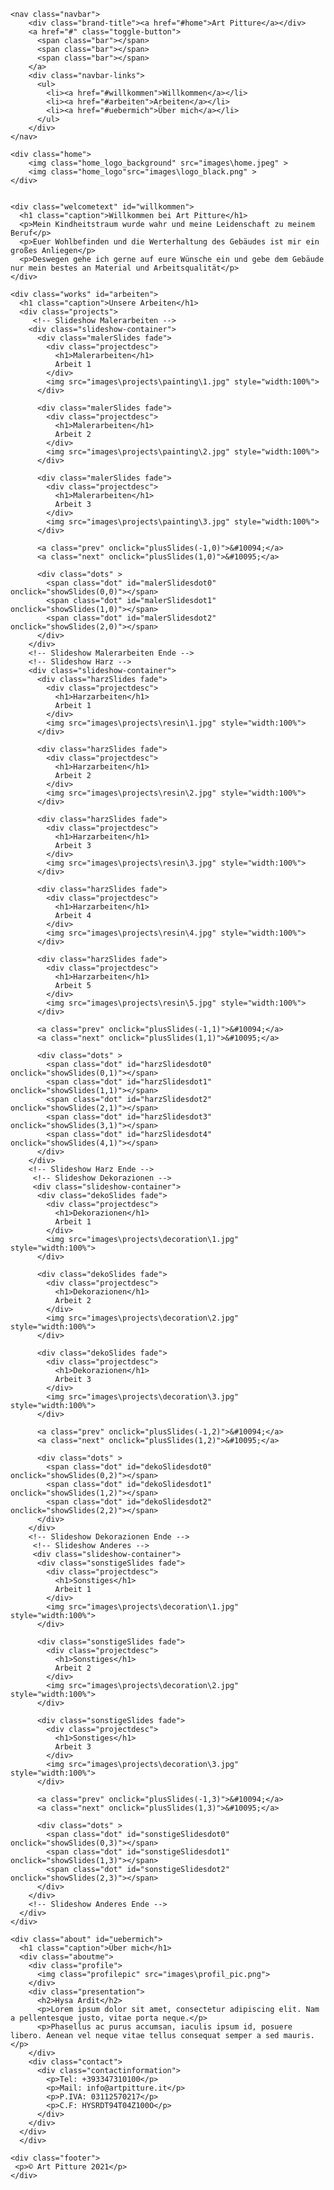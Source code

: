 <!DOCTYPE html>
<html lang="de">
<head>
    <meta charset="UTF-8">
    <meta http-equiv="X-UA-Compatible" content="IE=edge">
    <meta name="viewport" content="width=device-width, initial-scale=1.0">
    <script src="js/script.js" defer></script>
    <link rel="stylesheet" href="css/style.css">
    <title>Art Pitture</title>
</head>
<body>

    <nav class="navbar">
        <div class="brand-title"><a href="#home">Art Pitture</a></div>
        <a href="#" class="toggle-button">
          <span class="bar"></span>
          <span class="bar"></span>
          <span class="bar"></span>
        </a>
        <div class="navbar-links">
          <ul>
            <li><a href="#willkommen">Willkommen</a></li>
            <li><a href="#arbeiten">Arbeiten</a></li>
            <li><a href="#uebermich">Über mich</a></li>
          </ul>
        </div>
    </nav>

    <div class="home">
        <img class="home_logo_background" src="images\home.jpeg" >
        <img class="home_logo"src="images\logo_black.png" >
    </div>

    
    <div class="welcometext" id="willkommen">
      <h1 class="caption">Willkommen bei Art Pitture</h1>
      <p>Mein Kindheitstraum wurde wahr und meine Leidenschaft zu meinem Beruf</p>
      <p>Euer Wohlbefinden und die Werterhaltung des Gebäudes ist mir ein großes Anliegen</p>
      <p>Deswegen gehe ich gerne auf eure Wünsche ein und gebe dem Gebäude nur mein bestes an Material und Arbeitsqualität</p>
    </div>
    
    <div class="works" id="arbeiten">
      <h1 class="caption">Unsere Arbeiten</h1>
      <div class="projects">
         <!-- Slideshow Malerarbeiten -->
        <div class="slideshow-container">
          <div class="malerSlides fade">
            <div class="projectdesc">
              <h1>Malerarbeiten</h1>
              Arbeit 1
            </div>
            <img src="images\projects\painting\1.jpg" style="width:100%">
          </div>
        
          <div class="malerSlides fade">
            <div class="projectdesc">
              <h1>Malerarbeiten</h1>
              Arbeit 2
            </div>
            <img src="images\projects\painting\2.jpg" style="width:100%">
          </div>
        
          <div class="malerSlides fade">
            <div class="projectdesc">
              <h1>Malerarbeiten</h1>
              Arbeit 3
            </div>
            <img src="images\projects\painting\3.jpg" style="width:100%">
          </div>
        
          <a class="prev" onclick="plusSlides(-1,0)">&#10094;</a>
          <a class="next" onclick="plusSlides(1,0)">&#10095;</a>
  
          <div class="dots" >
            <span class="dot" id="malerSlidesdot0" onclick="showSlides(0,0)"></span>
            <span class="dot" id="malerSlidesdot1" onclick="showSlides(1,0)"></span>
            <span class="dot" id="malerSlidesdot2" onclick="showSlides(2,0)"></span>
          </div>
        </div>
        <!-- Slideshow Malerarbeiten Ende -->
        <!-- Slideshow Harz -->
        <div class="slideshow-container"> 
          <div class="harzSlides fade">
            <div class="projectdesc">
              <h1>Harzarbeiten</h1>
              Arbeit 1
            </div>
            <img src="images\projects\resin\1.jpg" style="width:100%">
          </div>
        
          <div class="harzSlides fade">
            <div class="projectdesc">
              <h1>Harzarbeiten</h1>
              Arbeit 2
            </div>
            <img src="images\projects\resin\2.jpg" style="width:100%">
          </div>
        
          <div class="harzSlides fade">
            <div class="projectdesc">
              <h1>Harzarbeiten</h1>
              Arbeit 3
            </div>
            <img src="images\projects\resin\3.jpg" style="width:100%">
          </div>
  
          <div class="harzSlides fade">
            <div class="projectdesc">
              <h1>Harzarbeiten</h1>
              Arbeit 4
            </div>
            <img src="images\projects\resin\4.jpg" style="width:100%">
          </div>
  
          <div class="harzSlides fade">
            <div class="projectdesc">
              <h1>Harzarbeiten</h1>
              Arbeit 5
            </div>
            <img src="images\projects\resin\5.jpg" style="width:100%">
          </div>
        
          <a class="prev" onclick="plusSlides(-1,1)">&#10094;</a>
          <a class="next" onclick="plusSlides(1,1)">&#10095;</a>
  
          <div class="dots" >
            <span class="dot" id="harzSlidesdot0" onclick="showSlides(0,1)"></span>
            <span class="dot" id="harzSlidesdot1" onclick="showSlides(1,1)"></span>
            <span class="dot" id="harzSlidesdot2" onclick="showSlides(2,1)"></span>
            <span class="dot" id="harzSlidesdot3" onclick="showSlides(3,1)"></span>
            <span class="dot" id="harzSlidesdot4" onclick="showSlides(4,1)"></span>
          </div>
        </div>
        <!-- Slideshow Harz Ende -->
         <!-- Slideshow Dekorazionen -->
         <div class="slideshow-container">
          <div class="dekoSlides fade">
            <div class="projectdesc">
              <h1>Dekorazionen</h1>
              Arbeit 1
            </div>
            <img src="images\projects\decoration\1.jpg" style="width:100%">
          </div>
        
          <div class="dekoSlides fade">
            <div class="projectdesc">
              <h1>Dekorazionen</h1>
              Arbeit 2
            </div>
            <img src="images\projects\decoration\2.jpg" style="width:100%">
          </div>
        
          <div class="dekoSlides fade">
            <div class="projectdesc">
              <h1>Dekorazionen</h1>
              Arbeit 3
            </div>
            <img src="images\projects\decoration\3.jpg" style="width:100%">
          </div>
        
          <a class="prev" onclick="plusSlides(-1,2)">&#10094;</a>
          <a class="next" onclick="plusSlides(1,2)">&#10095;</a>
  
          <div class="dots" >
            <span class="dot" id="dekoSlidesdot0" onclick="showSlides(0,2)"></span>
            <span class="dot" id="dekoSlidesdot1" onclick="showSlides(1,2)"></span>
            <span class="dot" id="dekoSlidesdot2" onclick="showSlides(2,2)"></span>
          </div>
        </div>
        <!-- Slideshow Dekorazionen Ende -->   
         <!-- Slideshow Anderes -->
         <div class="slideshow-container">
          <div class="sonstigeSlides fade">
            <div class="projectdesc">
              <h1>Sonstiges</h1>
              Arbeit 1
            </div>
            <img src="images\projects\decoration\1.jpg" style="width:100%">
          </div>
        
          <div class="sonstigeSlides fade">
            <div class="projectdesc">
              <h1>Sonstiges</h1>
              Arbeit 2
            </div>
            <img src="images\projects\decoration\2.jpg" style="width:100%">
          </div>
        
          <div class="sonstigeSlides fade">
            <div class="projectdesc">
              <h1>Sonstiges</h1>
              Arbeit 3
            </div>
            <img src="images\projects\decoration\3.jpg" style="width:100%">
          </div>
        
          <a class="prev" onclick="plusSlides(-1,3)">&#10094;</a>
          <a class="next" onclick="plusSlides(1,3)">&#10095;</a>
  
          <div class="dots" >
            <span class="dot" id="sonstigeSlidesdot0" onclick="showSlides(0,3)"></span>
            <span class="dot" id="sonstigeSlidesdot1" onclick="showSlides(1,3)"></span>
            <span class="dot" id="sonstigeSlidesdot2" onclick="showSlides(2,3)"></span>
          </div>
        </div>
        <!-- Slideshow Anderes Ende -->          
      </div> 
    </div>

    <div class="about" id="uebermich">
      <h1 class="caption">Über mich</h1>
      <div class="aboutme">
        <div class="profile">
          <img class="profilepic" src="images\profil_pic.png">
        </div>
        <div class="presentation">
          <h2>Hysa Ardit</h2>
          <p>Lorem ipsum dolor sit amet, consectetur adipiscing elit. Nam a pellentesque justo, vitae porta neque.</p>
          <p>Phasellus ac purus accumsan, iaculis ipsum id, posuere libero. Aenean vel neque vitae tellus consequat semper a sed mauris.</p>
        </div>
        <div class="contact">
          <div class="contactinformation">
            <p>Tel: +393347310100</p>
            <p>Mail: info@artpitture.it</p>
            <p>P.IVA: 03112570217</p>
            <p>C.F: HYSRDT94T04Z100O</p>
          </div>
        </div>
      </div>
      </div>
     
    <div class="footer">
     <p>© Art Pitture 2021</p> 
    </div>

</body>
</html>